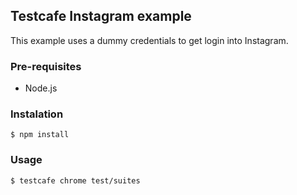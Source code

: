 ## Testcafe Instagram example
This example uses a dummy credentials to get login into Instagram.

### Pre-requisites
- Node.js

### Instalation
```
$ npm install
```

### Usage
```
$ testcafe chrome test/suites
```